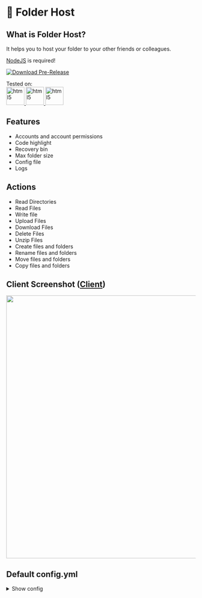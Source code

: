 # 📁 Folder Host

## What is Folder Host?
It helps you to host your folder to your other friends or colleagues.

[NodeJS](https://nodejs.org/en) is required!

<a href="https://github.com/MertJSX/folder-host/releases/tag/1.0.0" target="_blank">
  <img src="https://img.shields.io/badge/Download-Pre--Release-blue?style=for-the-badge&logo=github" alt="Download Pre-Release">
</a>

Tested on:
<br>
<a href="https://www.microsoft.com/en-us/software-download/windows10" target="_blank">
<img
   src="https://img.icons8.com/?size=48&id=108792&format=png"
   alt="html5"
   width="48"
   height="48"
/>
</a>
<a href="https://www.microsoft.com/en-us/software-download/windows11" target="_blank">
<img
   src="https://img.icons8.com/?size=48&id=TuXN3JNUBGOT&format=png"
   alt="html5"
   width="48"
   height="48"
/>
</a>
<a href="https://fedoraproject.org/" target="_blank">
<img
   src="https://img.icons8.com/?size=48&id=ZbBhBW0N2q3D&format=png"
   alt="html5"
   width="48"
   height="48"
/>
</a>

## Features
- Accounts and account permissions
- Code highlight
- Recovery bin
- Max folder size
- Config file
- Logs

## Actions
- Read Directories
- Read Files
- Write file
- Upload Files
- Download Files
- Delete Files
- Unzip Files
- Create files and folders
- Rename files and folders
- Move files and folders
- Copy files and folders


## Client Screenshot ([Client](https://github.com/MertJSX/folder-host-client))

<img src="https://github.com/user-attachments/assets/b123ce9f-c8cb-49b0-9c75-0d1d16dba001" width="700px">


## Default config.yml

<details>
  <summary>Show config</summary>

  ```yml
# Port is required. Don't delete it!
port: 5000

# This is folder path. You can change it, but don't delete.
folder: "./test"

# Limit of the folder. Examples: 10 GB, 300 MB, 5.5 GB, 1 TB...
# You can remove it if you trust users.
storage_limit: "20 GB"

# This is secret encryption key to create encrypted tokens.
secret_encryption_key: "you must change it" # Example: 5asdasd1asd

# This is secret json web token key to create tokens.
secret_jwt_key: "you must change it" # Example: 5asdasd1asd

# You can create your own accounts for access
accounts:
    # All users should have unique name
    - name: "admin"
      # user password
      password: "12345"
      # You can manage user permissions.
      permissions:
        read_directories: true
        read_files: true
        create: true
        change: true
        delete: true
        move: true
        download: true
        upload: true
        rename: true
        unzip: true
        copy: true
    - name: "moderator"
      password: "123"
      permissions:
        read_directories: true
        read_files: true
        create: false
        change: false
        delete: false
        move: false
        download: false
        upload: false
        rename: false
        unzip: false
        copy: false

# Holds deleted files. Accidentally, you might delete files that you don't want to delete.
recovery_bin: false

# Optionally you can limit recovery_bin storage. You can remove it if you want.
bin_storage_limit: "100 GB"

# Enable/Disable logging activities
log_activities: true

# Enable/Disable getting foldersize on start
get_foldersize_on_start: true

```

</details>


